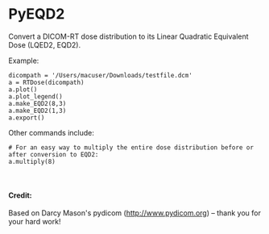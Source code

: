 


# PyEQD2
Convert a DICOM-RT dose distribution to its Linear Quadratic Equivalent Dose (LQED2, EQD2).

Example:
```
dicompath = '/Users/macuser/Downloads/testfile.dcm'
a = RTDose(dicompath)
a.plot()
a.plot_legend()
a.make_EQD2(8,3)
a.make_EQD2(1,3)
a.export()
```

Other commands include:
```
# For an easy way to multiply the entire dose distribution before or after conversion to EQD2:
a.multiply(8)
```

<br />

#### Credit: 
Based on Darcy Mason's pydicom (http://www.pydicom.org) – thank you for your hard work!

